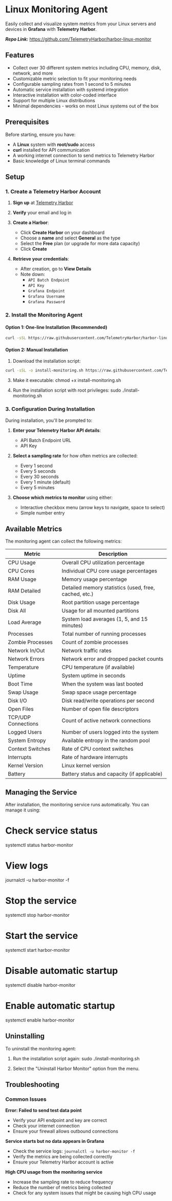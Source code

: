 # Linux Monitoring Agent

Easily collect and visualize system metrics from your Linux servers and devices in **Grafana** with **Telemetry Harbor**.

**_Repo Link:_** https://github.com/TelemetryHarbor/harbor-linux-monitor

## Features
- Collect over 30 different system metrics including CPU, memory, disk, network, and more
- Customizable metric selection to fit your monitoring needs
- Configurable sampling rates from 1 second to 5 minutes
- Automatic service installation with systemd integration
- Interactive installation with color-coded interface
- Support for multiple Linux distributions
- Minimal dependencies - works on most Linux systems out of the box

## Prerequisites

Before starting, ensure you have:
- A **Linux** system with **root/sudo** access
- **curl** installed for API communication
- A working internet connection to send metrics to Telemetry Harbor
- Basic knowledge of Linux terminal commands

## Setup
### 1. Create a Telemetry Harbor Account
1. **Sign up** at [Telemetry Harbor](https://telemetryharbor.com/)
2. **Verify** your email and log in
3. **Create a Harbor**:
   - Click **Create Harbor** on your dashboard
   - Choose a **name** and select **General** as the type
   - Select the **Free** plan (or upgrade for more data capacity)
   - Click **Create**

4. **Retrieve your credentials**:
   - After creation, go to **View Details**
   - Note down:
     - `API Batch Endpoint`
     - `API Key`
     - `Grafana Endpoint`
     - `Grafana Username`
     - `Grafana Password`

### 2. Install the Monitoring Agent

#### Option 1: One-line Installation (Recommended)
``` bash
curl -sSL https://raw.githubusercontent.com/TelemetryHarbor/harbor-linux-monitor/main/install.sh | sudo bash
```

#### Option 2: Manual Installation
1. Download the installation script:
``` bash
curl -sSL -o install-monitoring.sh https://raw.githubusercontent.com/TelemetryHarbor/harbor-linux-monitor/refs/heads/main/install.sh
```
3. Make it executable:
chmod +x install-monitoring.sh

4. Run the installation script with root privileges:
sudo ./install-monitoring.sh

### 3. Configuration During Installation

During installation, you'll be prompted to:

1. **Enter your Telemetry Harbor API details**:
   - API Batch Endpoint URL
   - API Key

2. **Select a sampling rate** for how often metrics are collected:
   - Every 1 second
   - Every 5 seconds
   - Every 30 seconds
   - Every 1 minute (default)
   - Every 5 minutes

3. **Choose which metrics to monitor** using either:
   - Interactive checkbox menu (arrow keys to navigate, space to select)
   - Simple number entry

## Available Metrics

The monitoring agent can collect the following metrics:

| Metric | Description |
|--------|-------------|
| CPU Usage | Overall CPU utilization percentage |
| CPU Cores | Individual CPU core usage percentages |
| RAM Usage | Memory usage percentage |
| RAM Detailed | Detailed memory statistics (used, free, cached, etc.) |
| Disk Usage | Root partition usage percentage |
| Disk All | Usage for all mounted partitions |
| Load Average | System load averages (1, 5, and 15 minutes) |
| Processes | Total number of running processes |
| Zombie Processes | Count of zombie processes |
| Network In/Out | Network traffic rates |
| Network Errors | Network error and dropped packet counts |
| Temperature | CPU temperature (if available) |
| Uptime | System uptime in seconds |
| Boot Time | When the system was last booted |
| Swap Usage | Swap space usage percentage |
| Disk I/O | Disk read/write operations per second |
| Open Files | Number of open file descriptors |
| TCP/UDP Connections | Count of active network connections |
| Logged Users | Number of users logged into the system |
| System Entropy | Available entropy in the random pool |
| Context Switches | Rate of CPU context switches |
| Interrupts | Rate of hardware interrupts |
| Kernel Version | Linux kernel version |
| Battery | Battery status and capacity (if applicable) |

## Managing the Service

After installation, the monitoring service runs automatically. You can manage it using:

# Check service status
systemctl status harbor-monitor

# View logs
journalctl -u harbor-monitor -f

# Stop the service
systemctl stop harbor-monitor

# Start the service
systemctl start harbor-monitor

# Disable automatic startup
systemctl disable harbor-monitor

# Enable automatic startup
systemctl enable harbor-monitor

## Uninstalling

To uninstall the monitoring agent:

1. Run the installation script again:
sudo ./install-monitoring.sh

2. Select the "Uninstall Harbor Monitor" option from the menu.

## Troubleshooting

### Common Issues

**Error: Failed to send test data point**
- Verify your API endpoint and key are correct
- Check your internet connection
- Ensure your firewall allows outbound connections

**Service starts but no data appears in Grafana**
- Check the service logs: `journalctl -u harbor-monitor -f`
- Verify the metrics are being collected correctly
- Ensure your Telemetry Harbor account is active

**High CPU usage from the monitoring service**
- Increase the sampling rate to reduce frequency
- Reduce the number of metrics being collected
- Check for any system issues that might be causing high CPU usage
